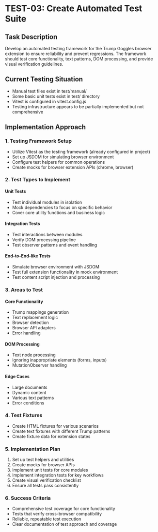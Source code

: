 # TEST-03: Create Automated Test Suite

## Task Description
Develop an automated testing framework for the Trump Goggles browser extension to ensure reliability and prevent regressions. The framework should test core functionality, text patterns, DOM processing, and provide visual verification guidelines.

## Current Testing Situation
- Manual test files exist in test/manual/
- Some basic unit tests exist in test/ directory
- Vitest is configured in vitest.config.js
- Testing infrastructure appears to be partially implemented but not comprehensive

## Implementation Approach

### 1. Testing Framework Setup
- Utilize Vitest as the testing framework (already configured in project)
- Set up JSDOM for simulating browser environment
- Configure test helpers for common operations
- Create mocks for browser extension APIs (chrome, browser)

### 2. Test Types to Implement

#### Unit Tests
- Test individual modules in isolation
- Mock dependencies to focus on specific behavior
- Cover core utility functions and business logic

#### Integration Tests
- Test interactions between modules
- Verify DOM processing pipeline
- Test observer patterns and event handling

#### End-to-End-like Tests
- Simulate browser environment with JSDOM
- Test full extension functionality in mock environment
- Test content script injection and processing

### 3. Areas to Test

#### Core Functionality
- Trump mappings generation
- Text replacement logic
- Browser detection
- Browser API adapters
- Error handling

#### DOM Processing
- Text node processing
- Ignoring inappropriate elements (forms, inputs)
- MutationObserver handling

#### Edge Cases
- Large documents
- Dynamic content
- Various text patterns
- Error conditions

### 4. Test Fixtures
- Create HTML fixtures for various scenarios
- Create text fixtures with different Trump patterns
- Create fixture data for extension states

### 5. Implementation Plan
1. Set up test helpers and utilities
2. Create mocks for browser APIs
3. Implement unit tests for core modules
4. Implement integration tests for key workflows
5. Create visual verification checklist
6. Ensure all tests pass consistently

### 6. Success Criteria
- Comprehensive test coverage for core functionality
- Tests that verify cross-browser compatibility
- Reliable, repeatable test execution
- Clear documentation of test approach and coverage